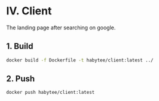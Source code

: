 # IV. Client
The landing page after searching on google.

## 1. Build

```bash
docker build -f Dockerfile -t habytee/client:latest ../
```

## 2. Push

```bash
docker push habytee/client:latest
```
